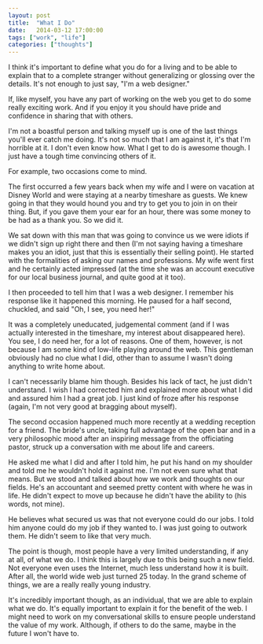 ```yaml
---
layout: post
title:  "What I Do"
date:   2014-03-12 17:00:00
tags: ["work", "life"]
categories: ["thoughts"]
---
```


I think it's important to define what you do for a living and to be able to explain that to a complete stranger without generalizing or glossing over the details. It's not enough to just say, "I'm a web designer."

If, like myself, you have any part of working on the web you get to do some really exciting work. And if you enjoy it you should have pride and confidence in sharing that with others.

I'm not a boastful person and talking myself up is one of the last things you'll ever catch me doing. It's not so much that I am against it, it's that I'm horrible at it. I don't even know how. What I get to do is awesome though. I just have a tough time convincing others of it.

For example, two occasions come to mind.

The first occurred a few years back when my wife and I were on vacation at Disney World and were staying at a nearby timeshare as guests. We knew going in that they would hound you and try to get you to join in on their thing. But, if you gave them your ear for an hour, there was some money to be had as a thank you. So we did it.

We sat down with this man that was going to convince us we were idiots if we didn't sign up right there and then (I'm not saying having a timeshare makes you an idiot, just that this is essentially their selling point). He started with the formalities of asking our names and professions. My wife went first and he certainly acted impressed (at the time she was an account executive for our local business journal, and quite good at it too).

I then proceeded to tell him that I was a web designer. I remember his response like it happened this morning. He paused for a half second, chuckled, and said "Oh, I see, you need her!"

It was a completely uneducated, judgemental comment (and if I was actually interested in the timeshare, my interest about disappeared here). You see, I do need her, for a lot of reasons. One of them, however, is not because I am some kind of low-life playing around the web. This gentleman obviously had no clue what I did, other than to assume I wasn't doing anything to write home about.

I can't necessarily blame him though. Besides his lack of tact, he just didn't understand. I wish I had corrected him and explained more about what I did and assured him I had a great job. I just kind of froze after his response (again, I'm not very good at bragging about myself).

The second occasion happened much more recently at a wedding reception for a friend. The bride's uncle, taking full advantage of the open bar and in a very philosophic mood after an inspiring message from the officiating pastor, struck up a conversation with me about life and careers.

He asked me what I did and after I told him, he put his hand on my shoulder and told me he wouldn't hold it against me. I'm not even sure what that means. But we stood and talked about how we work and thoughts on our fields. He's an accountant and seemed pretty content with where he was in life. He didn't expect to move up because he didn't have the ability to (his words, not mine).

He believes what secured us was that not everyone could do our jobs. I told him anyone could do my job if they wanted to. I was just going to outwork them. He didn't seem to like that very much.

The point is though, most people have a very limited understanding, if any at all, of what we do. I think this is largely due to this being such a new field. Not everyone even uses the Internet, much less understand how it is built. After all, the world wide web just turned 25 today. In the grand scheme of things, we are a really really young industry.

It's incredibly important though, as an individual, that we are able to explain what we do. It's equally important to explain it for the benefit of the web. I might need to work on my conversational skills to ensure people understand the value of my work. Although, if others to do the same, maybe in the future I won't have to.